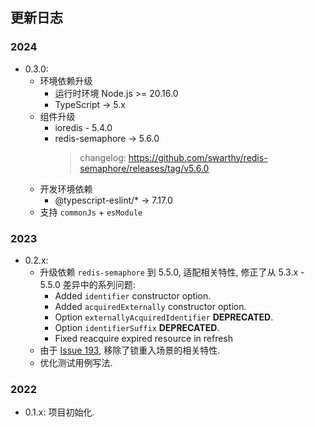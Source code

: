 ## 更新日志

### 2024

* 0.3.0:
  * 环境依赖升级
    - 运行时环境 Node.js >= 20.16.0
    - TypeScript -> 5.x
  * 组件升级
    - ioredis - 5.4.0
    - redis-semaphore -> 5.6.0
      > changelog: https://github.com/swarthy/redis-semaphore/releases/tag/v5.6.0
  * 开发环境依赖
    - @typescript-eslint/* -> 7.17.0
  * 支持 `commonJs` + `esModule`


### 2023

* 0.2.x:
  * 升级依赖 `redis-semaphore` 到 5.5.0, 适配相关特性, 修正了从 5.3.x - 5.5.0 差异中的系列问题:
    * Added `identifier` constructor option.
    * Added `acquiredExternally` constructor option.
    * Option `externallyAcquiredIdentifier` **DEPRECATED**.
    * Option `identifierSuffix` **DEPRECATED**.
    * Fixed reacquire expired resource in refresh
  * 由于 [Issue 193](https://github.com/swarthy/redis-semaphore/issues/193), 移除了锁重入场景的相关特性.
  * 优化测试用例写法.

### 2022

* 0.1.x: 项目初始化.
